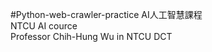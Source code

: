 #Python-web-crawler-practice
AI人工智慧課程<br>
NTCU AI cource<br>
Professor Chih-Hung Wu in NTCU DCT<br>
